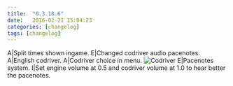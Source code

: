 ```yaml
---
title:  "0.3.18.6"
date:   2016-02-21 15:04:23
categories: [changelog]
tags: [changelog]
---
```

A|Split times shown ingame.
E|Changed codriver audio pacenotes.
A|English codriver.
A|Codriver choice in menu. <img src="http://i.imgur.com/E3K4EqJ.png" alt="Codriver" /> 
E|Pacenotes system.
I|Set engine volume at 0.5 and codriver volume at 1.0 to hear better the pacenotes.

